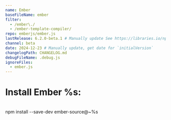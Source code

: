 ```yaml
---
name: Ember
baseFileName: ember
filter:
  - /ember\./
  - /ember-template-compiler/
repo: emberjs/ember.js
lastRelease: 6.2.0-beta.1 # Manually update See https://libraries.io/npm/ember-source throughout
channel: beta
date: 2024-12-23 # Manually update, get date for `initialVersion`
changelogPath: CHANGELOG.md
debugFileName: .debug.js
ignoreFiles:
  - ember.js
---
```


# Install Ember %s:

<br>
npm install --save-dev ember-source@~%s
